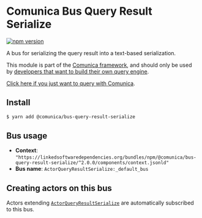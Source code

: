 # Comunica Bus Query Result Serialize

[![npm version](https://badge.fury.io/js/%40comunica%2Fbus-query-result-serialize.svg)](https://www.npmjs.com/package/@comunica/bus-query-result-serialize)

A bus for serializing the query result into a text-based serialization.

This module is part of the [Comunica framework](https://github.com/comunica/comunica),
and should only be used by [developers that want to build their own query engine](https://comunica.dev/docs/modify/).

[Click here if you just want to query with Comunica](https://comunica.dev/docs/query/).

## Install

```bash
$ yarn add @comunica/bus-query-result-serialize
```

## Bus usage

* **Context**: `"https://linkedsoftwaredependencies.org/bundles/npm/@comunica/bus-query-result-serialize/^2.0.0/components/context.jsonld"`
* **Bus name**: `ActorQueryResultSerialize:_default_bus`

## Creating actors on this bus

Actors extending [`ActorQueryResultSerialize`](https://comunica.github.io/comunica/classes/_comunica_bus_query_result_serialize.ActorQueryResultSerialize.html) are automatically subscribed to this bus.


